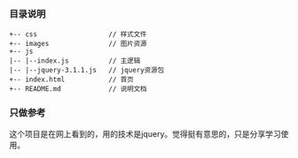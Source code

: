 ### 目录说明
~~~
+-- css                  // 样式文件
+-- images               // 图片资源
+-- js
|-- |--index.js          // 主逻辑
|-- |--jquery-3.1.1.js   // jquery资源包
+-- index.html           // 首页 
+-- README.md            // 说明文档
~~~

### 只做参考
这个项目是在网上看到的，用的技术是jquery。觉得挺有意思的，只是分享学习使用。


